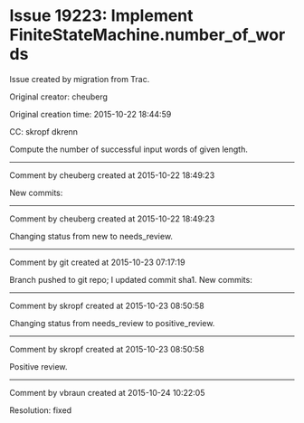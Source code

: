 # Issue 19223: Implement FiniteStateMachine.number_of_words

Issue created by migration from Trac.

Original creator: cheuberg

Original creation time: 2015-10-22 18:44:59

CC:  skropf dkrenn

Compute the number of successful input words of given length.


---

Comment by cheuberg created at 2015-10-22 18:49:23

New commits:


---

Comment by cheuberg created at 2015-10-22 18:49:23

Changing status from new to needs_review.


---

Comment by git created at 2015-10-23 07:17:19

Branch pushed to git repo; I updated commit sha1. New commits:


---

Comment by skropf created at 2015-10-23 08:50:58

Changing status from needs_review to positive_review.


---

Comment by skropf created at 2015-10-23 08:50:58

Positive review.


---

Comment by vbraun created at 2015-10-24 10:22:05

Resolution: fixed
